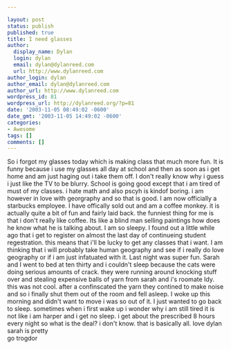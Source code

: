 ```yaml
---

layout: post
status: publish
published: true
title: I need glasses
author:
  display_name: Dylan
  login: dylan
  email: dylan@dylanreed.com
  url: http://www.dylanreed.com
author_login: dylan
author_email: dylan@dylanreed.com
author_url: http://www.dylanreed.com
wordpress_id: 81
wordpress_url: http://dylanreed.org/?p=81
date: '2003-11-05 08:49:02 -0600'
date_gmt: '2003-11-05 14:49:02 -0600'
categories:
- Awesome
tags: []
comments: []
---
```


So i forgot my glasses today which is making class that much more fun. It is funny because i use my glasses all day at school and then as soon as i get home and am just haging out i take them off. I don't really know why i guess i just like the TV to be blurry. School is going good except that i am tired of must of my classes. i hate math and also pscyh is kindof boring. i am however in love with georgraphy and so that is good. I am now officially a starbucks employee. I have offically sold out and am a coffee monkey. it is actually quite a bit of fun and fairly laid back. the funniest thing for me is that i don't really like coffee. Its like a blind man selling paintings how does he know what he is talking about. I am so sleepy. I found out a little while ago that i get to register on almost the last day of continueing student regestration. this means that i'll be lucky to get any classes that i want. I am thinking that i will probably take human geography and see if i really do love geography or if i am just infatuated with it. Last night was super fun. Sarah and I went to bed at ten thirty and i couldn't sleep because the cats were doing serious amounts of crack. they were running around knocking stuff over and stealing expensive balls of yarn from sarah and i's roomate Idy. this was not cool. after a confinscated the yarn they contined to make noise and so i finally shut them out of the room and fell asleep. I woke up this morning and didn't want to move i was so out of it. I just wanted to go back to sleep. sometimes when i first wake up i wonder why i am still tired it is not like i am harper and i get no sleep. i get about the prescribed 8 hours every night so what is the deal? i don't know. that is basically all. love dylan  
sarah is pretty  
go trogdor
